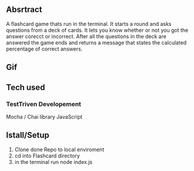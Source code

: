 ## Absrtract 
A flashcard game thats run in the terminal. It starts a round and asks questions from a deck of cards. It lets you know whether or not you got the answer corecct or incorrect. After all the questions in the deck are answered the game ends and returns a message that states the calculated percentage of correct answers.  

## Gif

## Tech used
### TestTriven Developement
Mocha / Chai library
JavaScript

## Istall/Setup
1. Clone done Repo to local enviroment
2. cd into Flashcard directory
3. in the terminal run node index.js